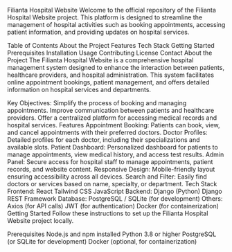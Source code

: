 Filianta Hospital Website
Welcome to the official repository of the Filianta Hospital Website project. This platform is designed to streamline the management of hospital activities such as booking appointments, accessing patient information, and providing updates on hospital services.

Table of Contents
About the Project
Features
Tech Stack
Getting Started
Prerequisites
Installation
Usage
Contributing
License
Contact
About the Project
The Filianta Hospital Website is a comprehensive hospital management system designed to enhance the interaction between patients, healthcare providers, and hospital administration. This system facilitates online appointment bookings, patient management, and offers detailed information on hospital services and departments.

Key Objectives:
Simplify the process of booking and managing appointments.
Improve communication between patients and healthcare providers.
Offer a centralized platform for accessing medical records and hospital services.
Features
Appointment Booking: Patients can book, view, and cancel appointments with their preferred doctors.
Doctor Profiles: Detailed profiles for each doctor, including their specializations and available slots.
Patient Dashboard: Personalized dashboard for patients to manage appointments, view medical history, and access test results.
Admin Panel: Secure access for hospital staff to manage appointments, patient records, and website content.
Responsive Design: Mobile-friendly layout ensuring accessibility across all devices.
Search and Filter: Easily find doctors or services based on name, specialty, or department.
Tech Stack
Frontend:
React
Tailwind CSS
JavaScript
Backend:
Django (Python)
Django REST Framework
Database:
PostgreSQL / SQLite (for development)
Others:
Axios (for API calls)
JWT (for authentication)
Docker (for containerization)
Getting Started
Follow these instructions to set up the Filianta Hospital Website project locally.

Prerequisites
Node.js and npm installed
Python 3.8 or higher
PostgreSQL (or SQLite for development)
Docker (optional, for containerization)
